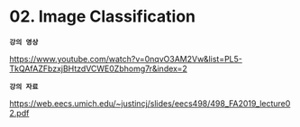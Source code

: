 # 02. Image Classification

**`강의 영상`**                      

https://www.youtube.com/watch?v=0nqvO3AM2Vw&list=PL5-TkQAfAZFbzxjBHtzdVCWE0Zbhomg7r&index=2

**`강의 자료`** 

https://web.eecs.umich.edu/~justincj/slides/eecs498/498_FA2019_lecture02.pdf
